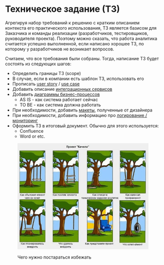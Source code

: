 # Техническое задание (ТЗ)

Агрегируя набор требований к решению с кратким описанием контекста его практического использования, ТЗ является базисом для Заказчика и команды реализации (разработчиков, тестировщиков, руководителя проекта). Поэтому можно сказать, что работа аналитика считается успешно выполненной, если написано хорошее ТЗ, по которому у разработчиков не возникает вопросов.&#x20;

Считаем, что все требования были собраны. Тогда, написание ТЗ будет состоять из следующих шагов:

* Определить границы ТЗ (scope)
* В случае, если в компании есть шаблон ТЗ, использовать его
* Прописать [user story](klassifikaciya-trebovanii/uroven-polzovatel/user-story.md) / [use case](klassifikaciya-trebovanii/uroven-polzovatel/use-case.md)
* Добавить описание [интеграционных сервисов](../../hard-skills/integracii/)
* Добавить [диаграммы бизнес-процессов](../../hard-skills/proektirovanie/notacii-i-diagrammy/)
  * AS IS - как система работает сейчас&#x20;
  * TO BE - как система должна работать
* При необходимости, добавить [макеты](../../hard-skills/proektirovanie/prototipirovanie/), полученные от дизайнера
* При необходимости, добавить информацию про [логирование / мониторинг](../../hard-skills/devops-for-sa/monitoring-i-logirovanie/)
* Оформить ТЗ в итоговый документ. Обычно для этого используется:
  * Confluence
  * Word or etc.

<figure><img src="../../.gitbook/assets/1 (1).png" alt=""><figcaption><p>Чего нужно постараться избежать</p></figcaption></figure>
